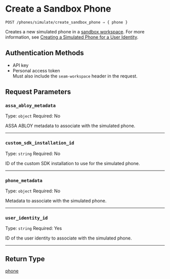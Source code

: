 # Create a Sandbox Phone

```
POST /phones/simulate/create_sandbox_phone ⇒ { phone }
```

Creates a new simulated phone in a [sandbox workspace](../../../core-concepts/workspaces/README.md#sandbox-workspaces). For more information, see [Creating a Simulated Phone for a User Identity](../../../capability-guides/mobile-access/developing-in-a-sandbox-workspace.md#creating-a-simulated-phone-for-a-user-identity).

## Authentication Methods

- API key
- Personal access token
  <br>Must also include the `seam-workspace` header in the request.

## Request Parameters

### `assa_abloy_metadata`

Type: `object`
Required: No

ASSA ABLOY metadata to associate with the simulated phone.

***

### `custom_sdk_installation_id`

Type: `string`
Required: No

ID of the custom SDK installation to use for the simulated phone.

***

### `phone_metadata`

Type: `object`
Required: No

Metadata to associate with the simulated phone.

***

### `user_identity_id`

Type: `string`
Required: Yes

ID of the user identity to associate with the simulated phone.

***

## Return Type

[phone](./)
